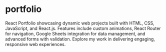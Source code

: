 # portfolio
React Portfolio showcasing dynamic web projects built with HTML, CSS, JavaScript, and React.js. Features include custom animations, React Router for navigation, Google Sheets integration for data management, and advanced forms with validation. Explore my work in delivering engaging, responsive web experiences.
